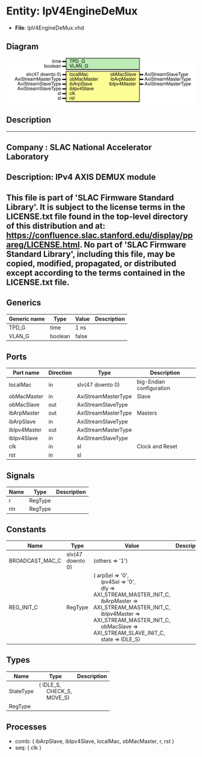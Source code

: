 # Entity: IpV4EngineDeMux

- **File**: IpV4EngineDeMux.vhd
## Diagram

![Diagram](IpV4EngineDeMux.svg "Diagram")
## Description

-----------------------------------------------------------------------------
 Company    : SLAC National Accelerator Laboratory
-----------------------------------------------------------------------------
 Description: IPv4 AXIS DEMUX module
-----------------------------------------------------------------------------
 This file is part of 'SLAC Firmware Standard Library'.
 It is subject to the license terms in the LICENSE.txt file found in the
 top-level directory of this distribution and at:
    https://confluence.slac.stanford.edu/display/ppareg/LICENSE.html.
 No part of 'SLAC Firmware Standard Library', including this file,
 may be copied, modified, propagated, or distributed except according to
 the terms contained in the LICENSE.txt file.
-----------------------------------------------------------------------------
## Generics

| Generic name | Type    | Value | Description |
| ------------ | ------- | ----- | ----------- |
| TPD_G        | time    | 1 ns  |             |
| VLAN_G       | boolean | false |             |
## Ports

| Port name    | Direction | Type                | Description                |
| ------------ | --------- | ------------------- | -------------------------- |
| localMac     | in        | slv(47 downto 0)    |   big-Endian configuration |
| obMacMaster  | in        | AxiStreamMasterType | Slave                      |
| obMacSlave   | out       | AxiStreamSlaveType  |                            |
| ibArpMaster  | out       | AxiStreamMasterType | Masters                    |
| ibArpSlave   | in        | AxiStreamSlaveType  |                            |
| ibIpv4Master | out       | AxiStreamMasterType |                            |
| ibIpv4Slave  | in        | AxiStreamSlaveType  |                            |
| clk          | in        | sl                  | Clock and Reset            |
| rst          | in        | sl                  |                            |
## Signals

| Name | Type    | Description |
| ---- | ------- | ----------- |
| r    | RegType |             |
| rin  | RegType |             |
## Constants

| Name            | Type             | Value                                                                                                                                                                                                                                                                                                                                                                                                                                                                                                         | Description |
| --------------- | ---------------- | ------------------------------------------------------------------------------------------------------------------------------------------------------------------------------------------------------------------------------------------------------------------------------------------------------------------------------------------------------------------------------------------------------------------------------------------------------------------------------------------------------------- | ----------- |
| BROADCAST_MAC_C | slv(47 downto 0) |  (others => '1')                                                                                                                                                                                                                                                                                                                                                                                                                                                                                              |             |
| REG_INIT_C      | RegType          |  (       arpSel       => '0',<br><span style="padding-left:20px">       ipv4Sel      => '0',<br><span style="padding-left:20px">       dly          => AXI_STREAM_MASTER_INIT_C,<br><span style="padding-left:20px">       ibArpMaster  => AXI_STREAM_MASTER_INIT_C,<br><span style="padding-left:20px">       ibIpv4Master => AXI_STREAM_MASTER_INIT_C,<br><span style="padding-left:20px">       obMacSlave   => AXI_STREAM_SLAVE_INIT_C,<br><span style="padding-left:20px">       state        => IDLE_S) |             |
## Types

| Name      | Type                                                                                                | Description |
| --------- | --------------------------------------------------------------------------------------------------- | ----------- |
| StateType | ( IDLE_S,<br><span style="padding-left:20px"> CHECK_S,<br><span style="padding-left:20px"> MOVE_S)  |             |
| RegType   |                                                                                                     |             |
## Processes
- comb: ( ibArpSlave, ibIpv4Slave, localMac, obMacMaster, r, rst )
- seq: ( clk )
